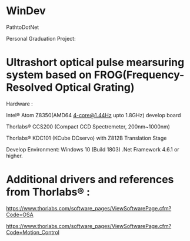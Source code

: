 # WinDev

PathtoDotNet

Personal Graduation Project: 

# Ultrashort optical pulse mearsuring system based on FROG(Frequency-Resolved Optical Grating)

Hardware : 

Intel® Atom Z8350(AMD64 4-core@1.44Hz upto 1.8GHz) develop board

Thorlabs® CCS200 (Compact CCD Spectremeter, 200nm~1000nm)

Thorlabs® KDC101 (KCube DCservo) with Z812B Translation Stage

Develop Environment: Windows 10 (Build 1803) .Net Framework 4.6.1 or higher.

# Additional drivers and references from Thorlabs® :

https://www.thorlabs.com/software_pages/ViewSoftwarePage.cfm?Code=OSA

https://www.thorlabs.com/software_pages/ViewSoftwarePage.cfm?Code=Motion_Control
